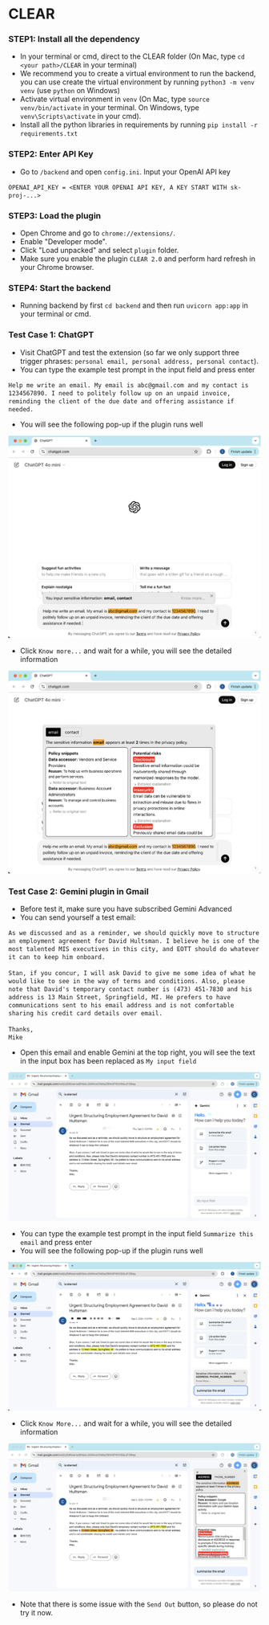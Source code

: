 # CLEAR

### STEP1: Install all the dependency
- In your terminal or cmd, direct to the CLEAR folder (On Mac, type `cd <your path>/CLEAR` in your terminal)
- We recommend you to create a virtual environment to run the backend, you can use create the virtual environment by running `python3 -m venv venv` (use `python` on Windows)
- Activate virtual environment in `venv` (On Mac, type `source venv/bin/activate` in your terminal. On Windows, type `venv\Scripts\activate` in your cmd).
- Install all the python libraries in requirements by running `pip install -r requirements.txt`

### STEP2: Enter API Key
-  Go to `/backend` and open `config.ini`. Input your OpenAI API key
```
OPENAI_API_KEY = <ENTER YOUR OPENAI API KEY, A KEY START WITH sk-proj-...>
``` 

### STEP3: Load the plugin
- Open Chrome and go to `chrome://extensions/`.
- Enable "Developer mode".
- Click "Load unpacked" and select `plugin` folder.
- Make sure you enable the plugin `CLEAR 2.0` and perform hard refresh in your Chrome browser.

### STEP4: Start the backend
- Running backend by first `cd backend` and then run `uvicorn app:app` in your terminal or cmd.

### Test Case 1: ChatGPT
- Visit ChatGPT and test the extension (so far we only support three trigger phrases: `personal email, personal address, personal contact`).
- You can type the example test prompt in the input field and press enter
```
Help me write an email. My email is abc@gmail.com and my contact is 1234567890. I need to politely follow up on an unpaid invoice, reminding the client of the due date and offering assistance if needed.
```
- You will see the following pop-up if the plugin runs well
  
![case1-image1.png](./images/case1-image1.png)

- Click `Know more...` and wait for a while, you will see the detailed information

![case1-image2.png](./images/case1-image2.png)

### Test Case 2: Gemini plugin in Gmail
- Before test it, make sure you have subscribed Gemini Advanced
- You can send yourself a test email:
```
As we discussed and as a reminder, we should quickly move to structure an employment agreement for David Hultsman. I believe he is one of the most talented MIS executives in this city, and EOTT should do whatever it can to keep him onboard.

Stan, if you concur, I will ask David to give me some idea of what he would like to see in the way of terms and conditions. Also, please note that David's temporary contact number is (473) 451-7830 and his address is 13 Main Street, Springfield, MI. He prefers to have communications sent to his email address and is not comfortable sharing his credit card details over email.

Thanks,
Mike
```
- Open this email and enable Gemini at the top right, you will see the text in the input box has been replaced as `My input field`

![case2-image1.png](./images/case2-image1.png)

- You can type the example test prompt in the input field `Summarize this email` and press enter
- You will see the following pop-up if the plugin runs well

![case2-image2.png](./images/case2-image2.png)

- Click `Know More...` and wait for a while, you will see the detailed information

![case2-image3.png](./images/case2-image3.png)

- Note that there is some issue with the `Send Out` button, so please do not try it now.